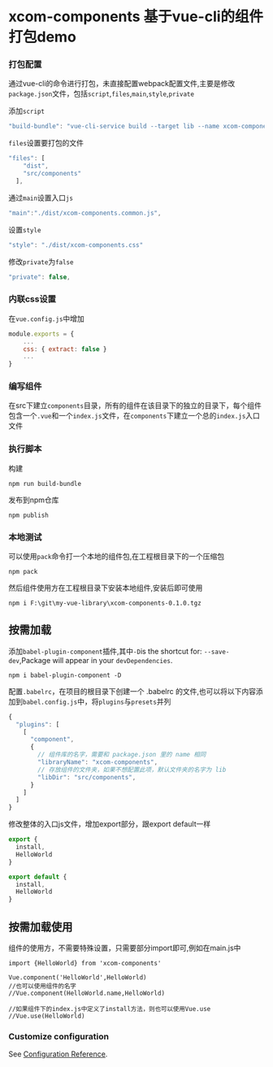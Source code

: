 # xcom-components 基于vue-cli的组件打包demo

### 打包配置
通过vue-cli的命令进行打包，未直接配置webpack配置文件,主要是修改`package.json`文件，包括`script`,`files`,`main`,`style`,`private`

添加`script`
```js
"build-bundle": "vue-cli-service build --target lib --name xcom-components ./src/components/index.js"
```

`files`设置要打包的文件
```js
"files": [
    "dist",
    "src/components"
  ],
```

通过`main`设置入口`js`
```js
"main":"./dist/xcom-components.common.js",
```

设置`style`
```js
"style": "./dist/xcom-components.css"
```

修改`private`为`false`
```js
"private": false,
```

### 内联css设置
在`vue.config.js`中增加
```js
module.exports = {
    ...
    css: { extract: false }
    ...
}
```
### 编写组件
在src下建立`components`目录，所有的组件在该目录下的独立的目录下，每个组件包含一个`.vue`和一个`index.js`文件，在`components`下建立一个总的`index.js`入口文件

### 执行脚本
构建
```
npm run build-bundle
```

发布到npm仓库
```
npm publish
```

### 本地测试
可以使用`pack`命令打一个本地的组件包,在工程根目录下的一个压缩包
```
npm pack
```

然后组件使用方在工程根目录下安装本地组件,安装后即可使用
```
npm i F:\git\my-vue-library\xcom-components-0.1.0.tgz
```

## 按需加载

添加`babel-plugin-component`插件,其中`-D`is the shortcut for: `--save-dev`,Package will appear in your `devDependencies`.
```
npm i babel-plugin-component -D
```

配置`.babelrc`，在项目的根目录下创建一个 .babelrc 的文件,也可以将以下内容添加到`babel.config.js`中，将`plugins`与`presets`并列
```js
{
  "plugins": [
    [
      "component",
      {
        // 组件库的名字，需要和 package.json 里的 name 相同
        "libraryName": "xcom-components",
        // 存放组件的文件夹，如果不想配置此项，默认文件夹的名字为 lib
        "libDir": "src/components",
      }
    ]
  ]
}

```

修改整体的入口js文件，增加export部分，跟export default一样
```js
export {
  install,
  HelloWorld
}

export default {
  install,
  HelloWorld
}

```

## 按需加载使用
组件的使用方，不需要特殊设置，只需要部分import即可,例如在main.js中
```
import {HelloWorld} from 'xcom-components'

Vue.component('HelloWorld',HelloWorld)
//也可以使用组件的名字
//Vue.component(HelloWorld.name,HelloWorld)

//如果组件下的index.js中定义了install方法，则也可以使用Vue.use
//Vue.use(HelloWorld)
```

### Customize configuration
See [Configuration Reference](https://cli.vuejs.org/config/).
